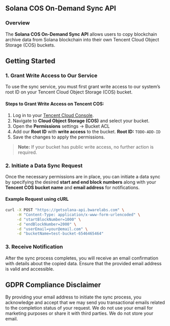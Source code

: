 ## Solana COS On-Demand Sync API

### Overview
The **Solana COS On-Demand Sync API** allows users to copy blockchain archive data from Solana blockchain into their own Tencent Cloud Object Storage (COS) buckets.

## Getting Started

### 1. Grant Write Access to Our Service
To use the sync service, you must first grant write access to our system’s root ID on your Tencent Cloud Object Storage (COS) bucket.

#### Steps to Grant Write Access on Tencent COS:
1. Log in to your [Tencent Cloud Console](https://cloud.tencent.com/).
2. Navigate to **Cloud Object Storage (COS)** and select your bucket.
3. Open the **Permissions** settings -> Bucket ACL
4. Add our **Root ID** with **write access** to the bucket. **Root ID:** `TODO-ADD-ID`
5. Save the changes to apply the permissions.

> **Note:** If your bucket has public write access, no further action is required.

### 2. Initiate a Data Sync Request
Once the necessary permissions are in place, you can initiate a data sync by specifying the desired **start and end block numbers** along with your **Tencent COS bucket name** and **email address** for notifications.

#### Example Request using cURL
```sh
curl -X POST "https://getsolana-api.bwarelabs.com" \
     -H "Content-Type: application/x-www-form-urlencoded" \
     -d "startBlockNumber=1000" \
     -d "endBlockNumber=2000" \
     -d "userEmail=your@email.com" \
     -d "bucketName=test-bucket-6546465464"
```

### 3. Receive Notification
After the sync process completes, you will receive an email confirmation with details about the copied data. Ensure that the provided email address is valid and accessible.

## GDPR Compliance Disclaimer
By providing your email address to initiate the sync process, you acknowledge and accept that we may send you transactional emails related to the completion status of your request. We do not use your email for marketing purposes or share it with third parties. We do not store your email.



